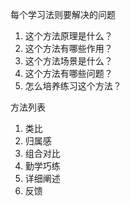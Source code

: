 每个学习法则要解决的问题
1. 这个方法原理是什么？
2. 这个方法有哪些作用？
3. 这个方法场景是什么？
4. 这个方法有哪些问题？
5. 怎么培养练习这个方法？

方法列表
1. 类比
2. 归属感
3. 组合对比
4. 勤学巧练
5. 详细阐述
6. 反馈